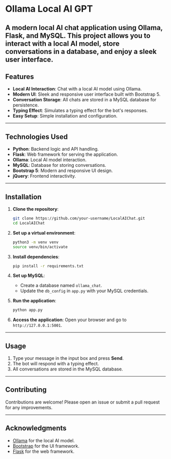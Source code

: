 # Ollama Local AI GPT

A modern local AI chat application using **Ollama**, **Flask**, and **MySQL**. This project allows you to interact with a local AI model, store conversations in a database, and enjoy a sleek user interface.
---

## Features

- **Local AI Interaction**: Chat with a local AI model using Ollama.
- **Modern UI**: Sleek and responsive user interface built with Bootstrap 5.
- **Conversation Storage**: All chats are stored in a MySQL database for persistence.
- **Typing Effect**: Simulates a typing effect for the bot's responses.
- **Easy Setup**: Simple installation and configuration.

---

## Technologies Used

- **Python**: Backend logic and API handling.
- **Flask**: Web framework for serving the application.
- **Ollama**: Local AI model interaction.
- **MySQL**: Database for storing conversations.
- **Bootstrap 5**: Modern and responsive UI design.
- **jQuery**: Frontend interactivity.

---

## Installation

1. **Clone the repository**:
   ```bash
   git clone https://github.com/your-username/LocalAIChat.git
   cd LocalAIChat
   ```

2. **Set up a virtual environment**:
   ```bash
   python3 -m venv venv
   source venv/bin/activate
   ```

3. **Install dependencies**:
   ```bash
   pip install -r requirements.txt
   ```

4. **Set up MySQL**:
   - Create a database named `ollama_chat`.
   - Update the `db_config` in `app.py` with your MySQL credentials.

5. **Run the application**:
   ```bash
   python app.py
   ```

6. **Access the application**:
   Open your browser and go to `http://127.0.0.1:5001`.

---

## Usage

1. Type your message in the input box and press **Send**.
2. The bot will respond with a typing effect.
3. All conversations are stored in the MySQL database.

---

## Contributing

Contributions are welcome! Please open an issue or submit a pull request for any improvements.

---

## Acknowledgments

- [Ollama](https://ollama.ai) for the local AI model.
- [Bootstrap](https://getbootstrap.com) for the UI framework.
- [Flask](https://flask.palletsprojects.com) for the web framework.
